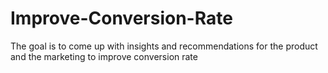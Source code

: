 # Improve-Conversion-Rate

The goal is to come up with insights and recommendations for the product and the marketing to improve conversion rate
